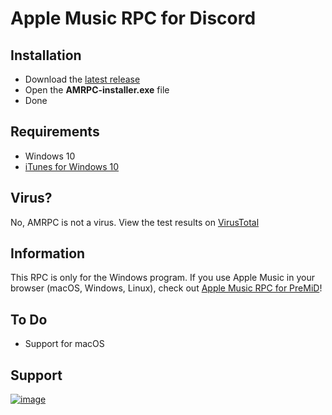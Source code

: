 # Apple Music RPC for Discord

## Installation
* Download the [latest release](https://github.com/N0chteil/Apple-Music-RPC/releases/latest)
* Open the **AMRPC-installer.exe** file
* Done

## Requirements
* Windows 10
* [iTunes for Windows 10](https://www.microsoft.com/p/itunes/9pb2mz1zmb1s?rtc=1&activetab=pivot:overviewtab)

## Virus?
No, AMRPC is not a virus. View the test results on [VirusTotal](https://www.virustotal.com/gui/file/92bc47c327ee2be03b2ae21d64c0370e4dfa52bd57b7aa42ddcbef549aa153b3/detection)

## Information
This RPC is only for the Windows program. If you use Apple Music in your browser (macOS, Windows, Linux), check out [Apple Music RPC for PreMiD](https://premid.app/store/presences/Apple%20Music)!

## To Do
* Support for macOS

## Support
<a href="https://www.patreon.com/bePatron?u=31820782">![image](https://user-images.githubusercontent.com/53608074/125461244-94dbe2d6-c43c-47f3-b732-ab9edc6b4a23.png)</a>
